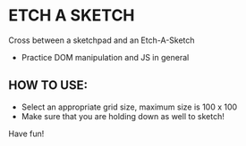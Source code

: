 # ETCH A SKETCH
Cross between a sketchpad and an Etch-A-Sketch
- Practice DOM manipulation and JS in general

## HOW TO USE:
- Select an appropriate grid size, maximum size is 100 x 100
- Make sure that you are holding down as well to sketch!

Have fun!